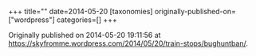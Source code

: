 +++
title=""
date=2014-05-20
[taxonomies]
originally-published-on=["wordpress"]
categories=[]
+++




Originally published on 2014-05-20 19:11:56 at https://skyfromme.wordpress.com/2014/05/20/train-stops/bughuntban/.
